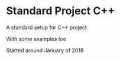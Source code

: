 # Standard Project C++

A standard setup for C++ project

With some examples too

Started around January of 2018

